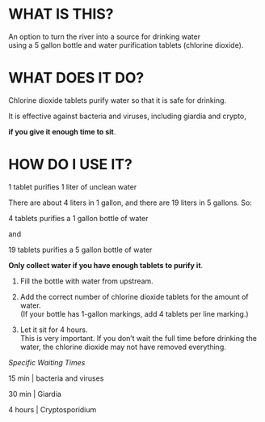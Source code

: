 ﻿# WHAT IS THIS?

An option to turn the river into a source for drinking water  
using a 5 gallon bottle and water purification tablets (chlorine dioxide).  

# WHAT DOES IT DO?  

Chlorine dioxide tablets purify water so that it is safe for drinking.

It is effective against bacteria and viruses, including giardia and crypto,

**if you give it enough time to sit**.

# HOW DO I USE IT?  

1 tablet purifies 1 liter of unclean water

There are about 4 liters in 1 gallon, and there are 19 liters in 5 gallons. So:  

4 tablets purifies a 1 gallon bottle of water  

and  

19 tablets purifies a 5 gallon bottle of water  

**Only collect water if you have enough tablets to purify it**.  

  

1.  Fill the bottle with water from upstream.  
      
    
2.  Add the correct number of chlorine dioxide tablets for the amount of water.  
    (If your bottle has 1-gallon markings, add 4 tablets per line marking.)  
      
    
3.  Let it sit for 4 hours.  
    This is very important. If you don’t wait the full time before drinking the water, the chlorine dioxide may not have removed everything. 

_Specific Waiting Times_

15 min | bacteria and viruses

30 min | Giardia

4 hours | Cryptosporidium